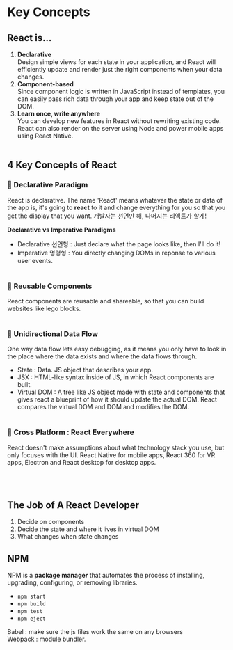 # Key Concepts

## React is...
1. **Declarative**  
  Design simple views for each state in your application, and React will efficiently update and render just the right components when your data changes.
1. **Component-based**  
  Since component logic is written in JavaScript instead of templates, you can easily pass rich data through your app and keep state out of the DOM.
1. **Learn once, write anywhere**  
  You can develop new features in React without rewriting existing code. React can also render on the server using Node and power mobile apps using React Native.
<br/><br/>

## 4 Key Concepts of React
### 🔵 Declarative Paradigm
React is declarative. The name 'React' means whatever the state or data of the app is, it's going to **react** to it and change everything for you so that you get the display that you want. 개발자는 선언만 해, 나머지는 리액트가 할게!

**Declarative vs Imperative Paradigms**
* Declarative 선언형 : Just declare what the page looks like, then I'll do it!
* Imperative 명령형 : You directly changing DOMs in reponse to various user events.
<br/><br/>

### 🔵 Reusable Components
React components are reusable and shareable, so that you can build websites like lego blocks.
<br/><br/>

### 🔵 Unidirectional Data Flow
One way data flow lets easy debugging, as it means you only have to look in the place where the data exists and where the data flows through.
* State : Data. JS object that describes your app.
* JSX : HTML-like syntax inside of JS, in which React components are built.
* Virtual DOM : A tree like JS object made with state and components that gives react a blueprint of how it should update the actual DOM. React compares the virtual DOM and DOM and modifies the DOM.
<br/><br/>

### 🔵 Cross Platform : React Everywhere
React doesn't make assumptions about what technology stack you use, but only focuses with the UI. React Native for mobile apps, React 360 for VR apps, Electron and React desktop for desktop apps.

<br/><br/>

## The Job of A React Developer
1. Decide on components
2. Decide the state and where it lives in virtual DOM
3. What changes when state changes


## NPM
NPM is a **package manager** that automates the process of installing, upgrading, configuring, or removing libraries.
* `npm start`
* `npm build`
* `npm test`
* `npm eject`

Babel : make sure the js files work the same on any browsers  
Webpack : module bundler. 
 
